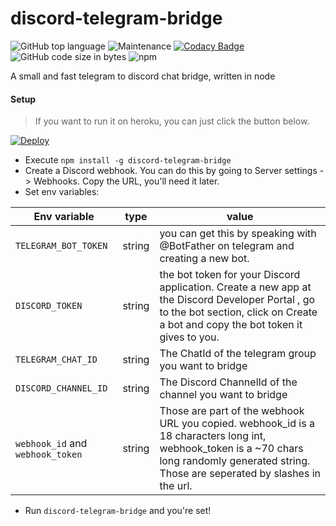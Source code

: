 # discord-telegram-bridge

![GitHub top language](https://img.shields.io/github/languages/top/daaniiieel/discord-telegram-bridge?style=for-the-badge) ![Maintenance](https://img.shields.io/maintenance/yes/2020?style=for-the-badge) [![Codacy Badge](https://api.codacy.com/project/badge/Grade/ebfcea5b1b2b4780a7b1054d7760ef8a)](https://app.codacy.com/manual/daaniiieel/discord-telegram-bridge?utm_source=github.com&utm_medium=referral&utm_content=daaniiieel/discord-telegram-bridge&utm_campaign=Badge_Grade_Settings)![GitHub code size in bytes](https://img.shields.io/github/languages/code-size/daaniiieel/discord-telegram-bridge?style=for-the-badge) ![npm](https://img.shields.io/npm/v/discord-telegram-bridge?style=for-the-badge)

A small and fast telegram to discord chat bridge, written in node 

#### Setup
> If you want to run it on heroku, you can just click the button below. 

[![Deploy](https://www.herokucdn.com/deploy/button.svg)](https://heroku.com/deploy?template=https://github.com/filcnaplo/discord-telegram-bridge)

* Execute `npm install -g discord-telegram-bridge`
* Create a Discord webhook. You can do this by going to Server settings -> Webhooks. Copy the URL, you'll need it later.
* Set env variables: 

|Env variable|type|value|
|-|-|-|
|`TELEGRAM_BOT_TOKEN`|string|you can get this by speaking with @BotFather on telegram and creating a new bot.|
|`DISCORD_TOKEN`|string|the bot token for your Discord application. Create a new app at the  Discord Developer Portal , go to the bot section, click on Create a bot and copy the bot token it gives to you.|
|`TELEGRAM_CHAT_ID`|string|The ChatId of the telegram group you want to bridge|
|`DISCORD_CHANNEL_ID`|string|The Discord ChannelId of the channel you want to bridge|
|`webhook_id`  and  `webhook_token`|string|Those are part of the webhook URL you copied.  webhook_id  is a 18 characters long int,  webhook_token is a ~70 chars long randomly generated string. Those are seperated by slashes in the url.|
* Run `discord-telegram-bridge` and you're set!
